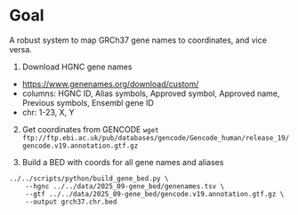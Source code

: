 # Goal

A robust system to map GRCh37 gene names to coordinates, and vice versa.

1. Download HGNC gene names
- https://www.genenames.org/download/custom/
- columns: HGNC ID, Alias symbols, Approved symbol, Approved name, Previous symbols, Ensembl gene ID
- chr: 1-23, X, Y

2. Get coordinates from GENCODE
`wget ftp://ftp.ebi.ac.uk/pub/databases/gencode/Gencode_human/release_19/gencode.v19.annotation.gtf.gz`

3. Build a BED with coords for all gene names and aliases

```
../../scripts/python/build_gene_bed.py \
    --hgnc ../../data/2025_09-gene_bed/genenames.tsv \
    --gtf ../../data/2025_09-gene_bed/gencode.v19.annotation.gtf.gz \
    --output grch37.chr.bed
```
